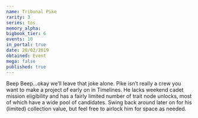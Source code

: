 ```yaml
---
name: Tribunal Pike
rarity: 3
series: tos
memory_alpha:
bigbook_tier: 6
events: 10
in_portal: true
date: 20/02/2019
obtained: Event
mega: false
published: true
---
```


Beep Beep...okay we’ll leave that joke alone. Pike isn’t really a crew you want to make a project of early on in Timelines. He lacks weekend cadet mission eligibility and has a fairly limited number of trait node unlocks, most of which have a wide pool of candidates. Swing back around later on for his (limited) collection value, but feel free to airlock him for space as needed.
